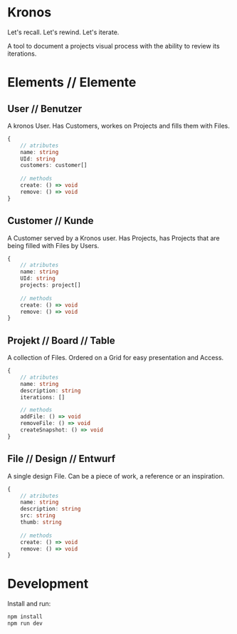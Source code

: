 # Kronos

Let's recall. 
Let's rewind.
Let's iterate.

A tool to document a projects visual process with the ability to review its iterations.

# Elements // Elemente

## User // Benutzer

A kronos User.
Has Customers, workes on Projects and fills them with Files.

```TypeScript
{
    // atributes
    name: string
    UId: string
    customers: customer[]
    
    // methods
    create: () => void
    remove: () => void
}
```

## Customer // Kunde

A Customer served by a Kronos user.
Has Projects, has Projects that are being filled with Files by Users.

```TypeScript
{
    // atributes
    name: string
    UId: string
    projects: project[]
    
    // methods
    create: () => void
    remove: () => void
}
```

## Projekt // Board // Table

A collection of Files.
Ordered on a Grid for easy presentation and Access.

```TypeScript
{
    // atributes
    name: string
    description: string
    iterations: []

    // methods
    addFile: () => void
    removeFile: () => void
    createSnapshot: () => void
}
```

## File // Design // Entwurf

A single design File. 
Can be a piece of work, a reference or an inspiration.

```TypeScript
{
    // atributes
    name: string
    description: string
    src: string
    thumb: string
    
    // methods
    create: () => void
    remove: () => void
}
```

# Development

Install and run:

```bash
npm install
npm run dev
```
